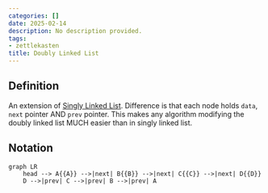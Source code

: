 ```yaml
---
categories: []
date: 2025-02-14
description: No description provided.
tags:
- zettlekasten
title: Doubly Linked List
---
```


## Definition

An extension of [Singly Linked List](Singly%20Linked%20List.md). Difference is that each node holds `data`, `next` pointer AND `prev` pointer. This makes any algorithm modifying the doubly linked list MUCH easier than in singly linked list.

## Notation

```mermaid
graph LR
    head --> A{{A}} -->|next| B{{B}} -->|next| C{{C}} -->|next| D{{D}}
	D -->|prev| C -->|prev| B -->|prev| A
```
